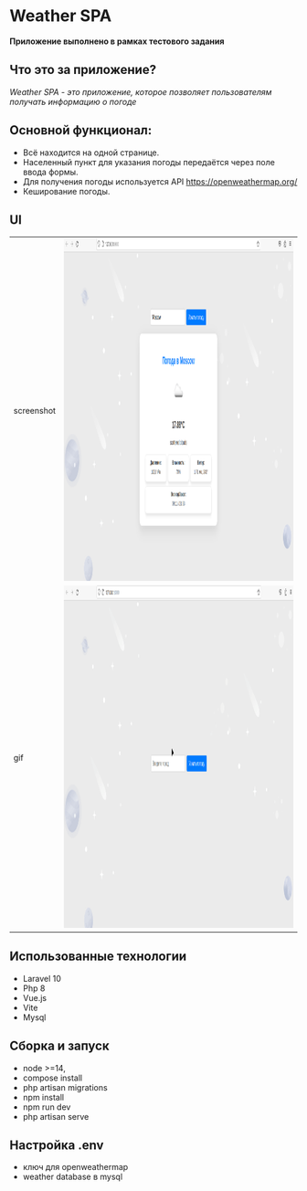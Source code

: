 # Weather SPA

**Приложение выполнено в рамках тестового задания**

## Что это за приложение?

*Weather SPA -  это приложение, которое позволяет пользователям получать информацию о погоде*

## Основной функционал:
* Всё находится на одной странице.
* Населенный пункт для указания погоды передаётся через поле ввода формы.
* Для получения погоды используется API https://openweathermap.org/
* Кеширование погоды.

## UI 

|            |                                                          |
|------------|----------------------------------------------------------|
| screenshot | <img src="assets/weather-laravel-vue.png" height="600">  |
| gif        | <img src="assets/weather-laravel-vue.gif"  height="600"> |

## Использованные технологии

* Laravel 10
* Php 8
* Vue.js 
* Vite
* Mysql



## Сборка и запуск
* node >=14, 
* compose install
* php artisan migrations
* npm install
* npm run dev
* php artisan serve

## Настройка .env
* ключ для openweathermap 
*  weather database в mysql



